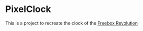 # PixelClock
This is a project to recreate the clock of the [Freebox Revolution](https://www.free.fr/freebox/freebox-revolution/)
